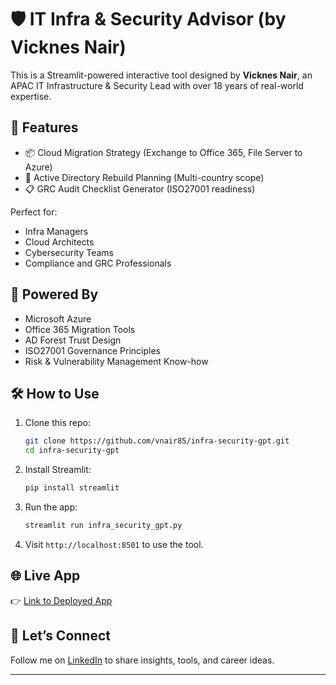 
# 🛡️ IT Infra & Security Advisor (by Vicknes Nair)

This is a Streamlit-powered interactive tool designed by **Vicknes Nair**, an APAC IT Infrastructure & Security Lead with over 18 years of real-world expertise.

## 🚀 Features

- 📦 Cloud Migration Strategy (Exchange to Office 365, File Server to Azure)
- 🔐 Active Directory Rebuild Planning (Multi-country scope)
- 📋 GRC Audit Checklist Generator (ISO27001 readiness)

Perfect for:
- Infra Managers
- Cloud Architects
- Cybersecurity Teams
- Compliance and GRC Professionals

## 🧠 Powered By

- Microsoft Azure
- Office 365 Migration Tools
- AD Forest Trust Design
- ISO27001 Governance Principles
- Risk & Vulnerability Management Know-how

## 🛠️ How to Use

1. Clone this repo:
   ```bash
   git clone https://github.com/vnair85/infra-security-gpt.git
   cd infra-security-gpt
   ```

2. Install Streamlit:
   ```bash
   pip install streamlit
   ```

3. Run the app:
   ```bash
   streamlit run infra_security_gpt.py
   ```

4. Visit `http://localhost:8501` to use the tool.

## 🌐 Live App

👉 [Link to Deployed App](https://share.streamlit.io/)

## 🔗 Let’s Connect
Follow me on [LinkedIn](https://linkedin.com/in/vicknes-nair) to share insights, tools, and career ideas.

---
